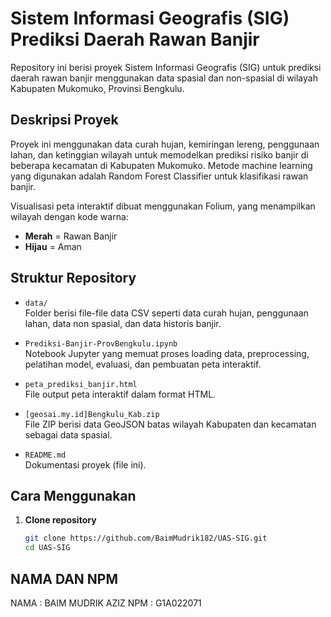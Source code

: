 # Sistem Informasi Geografis (SIG) Prediksi Daerah Rawan Banjir

Repository ini berisi proyek Sistem Informasi Geografis (SIG) untuk prediksi daerah rawan banjir menggunakan data spasial dan non-spasial di wilayah Kabupaten Mukomuko, Provinsi Bengkulu.

## Deskripsi Proyek

Proyek ini menggunakan data curah hujan, kemiringan lereng, penggunaan lahan, dan ketinggian wilayah untuk memodelkan prediksi risiko banjir di beberapa kecamatan di Kabupaten Mukomuko. Metode machine learning yang digunakan adalah Random Forest Classifier untuk klasifikasi rawan banjir.

Visualisasi peta interaktif dibuat menggunakan Folium, yang menampilkan wilayah dengan kode warna:  
- **Merah** = Rawan Banjir  
- **Hijau** = Aman

## Struktur Repository

- `data/`  
  Folder berisi file-file data CSV seperti data curah hujan, penggunaan lahan, data non spasial, dan data historis banjir.

- `Prediksi-Banjir-ProvBengkulu.ipynb`  
  Notebook Jupyter yang memuat proses loading data, preprocessing, pelatihan model, evaluasi, dan pembuatan peta interaktif.

- `peta_prediksi_banjir.html`  
  File output peta interaktif dalam format HTML.

- `[geosai.my.id]Bengkulu_Kab.zip`  
  File ZIP berisi data GeoJSON batas wilayah Kabupaten dan kecamatan sebagai data spasial.

- `README.md`  
  Dokumentasi proyek (file ini).

## Cara Menggunakan

1. **Clone repository**  
   ```bash
   git clone https://github.com/BaimMudrik182/UAS-SIG.git
   cd UAS-SIG
## NAMA DAN NPM
NAMA : BAIM MUDRIK AZIZ
NPM  : G1A022071
